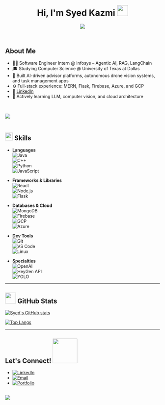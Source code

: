 <h1 align="center"><b>Hi, I'm Syed Kazmi</b> <img src="https://media.giphy.com/media/hvRJCLFzcasrR4ia7z/giphy.gif" width="35"></h1>

<p align="center">
  <a href="https://github.com/DenverCoder1/readme-typing-svg">
    <img src="https://readme-typing-svg.herokuapp.com?font=Time+New+Roman&color=cyan&size=25&center=true&vCenter=true&width=600&height=100&lines=Software+Engineer+Intern+@+Infosys;Computer+Science+Student+@+UTD;Full-Stack+Developer;AI+Builder;Lifelong+Learner;Always+Building+Something+New!&speed=60&pause=1200">
  </a>
</p>

<br>

## **About Me** 
- 👨‍💻 Software Engineer Intern @ Infosys – Agentic AI, RAG, LangChain  
- 🎓 Studying Computer Science @ University of Texas at Dallas  
- 🧠 Built AI-driven advisor platforms, autonomous drone vision systems, and task management apps  
- ⚙️ Full-stack experience: MERN, Flask, Firebase, Azure, and GCP  
- 📄 [LinkedIn](https://www.linkedin.com/in/syedkazmi14/)  
- 🌱 Actively learning LLM, computer vision, and cloud architecture  

<br><br>
<img src="https://user-images.githubusercontent.com/73097560/115834477-dbab4500-a447-11eb-908a-139a6edaec5c.gif"><br><br>

## <img src="https://media2.giphy.com/media/QssGEmpkyEOhBCb7e1/giphy.gif" width="25"><b> Skills</b>  

- **Languages**  
  ![Java](https://img.shields.io/badge/Java-%23ED8B00.svg?style=for-the-badge&logo=java&logoColor=white)  
  ![C++](https://img.shields.io/badge/C++-%2300599C.svg?style=for-the-badge&logo=c%2B%2B&logoColor=white)  
  ![Python](https://img.shields.io/badge/Python-%2314354C.svg?style=for-the-badge&logo=python&logoColor=white)  
  ![JavaScript](https://img.shields.io/badge/JavaScript-%23F7DF1E.svg?style=for-the-badge&logo=javascript&logoColor=black)  

- **Frameworks & Libraries**  
  ![React](https://img.shields.io/badge/React-%2320232a.svg?style=for-the-badge&logo=react&logoColor=%2361DAFB)  
  ![Node.js](https://img.shields.io/badge/Node.js-%23339933.svg?style=for-the-badge&logo=node.js&logoColor=white)  
  ![Flask](https://img.shields.io/badge/Flask-%23000.svg?style=for-the-badge&logo=flask&logoColor=white)  

- **Databases & Cloud**  
  ![MongoDB](https://img.shields.io/badge/MongoDB-%2347A248.svg?style=for-the-badge&logo=mongodb&logoColor=white)  
  ![Firebase](https://img.shields.io/badge/Firebase-%23039BE5.svg?style=for-the-badge&logo=firebase)  
  ![GCP](https://img.shields.io/badge/Google%20Cloud-%234285F4.svg?style=for-the-badge&logo=google-cloud&logoColor=white)  
  ![Azure](https://img.shields.io/badge/Azure-%230072C6.svg?style=for-the-badge&logo=microsoft-azure&logoColor=white)  

- **Dev Tools**  
  ![Git](https://img.shields.io/badge/Git-%23F05033.svg?style=for-the-badge&logo=git&logoColor=white)  
  ![VS Code](https://img.shields.io/badge/VS%20Code-%23007ACC.svg?style=for-the-badge&logo=visual-studio-code&logoColor=white)  
  ![Linux](https://img.shields.io/badge/Linux-%23FCC624.svg?style=for-the-badge&logo=linux&logoColor=black)  

- **Specialties**  
  ![OpenAI](https://img.shields.io/badge/OpenAI-%23440088.svg?style=for-the-badge&logo=openai&logoColor=white)  
  ![HeyGen API](https://img.shields.io/badge/HeyGen-Avatar-blueviolet?style=for-the-badge)  
  ![YOLO](https://img.shields.io/badge/YOLO-Computer%20Vision-critical?style=for-the-badge)  

-----

## <img src="https://media.giphy.com/media/iY8CRBdQXODJSCERIr/giphy.gif" width="35"><b> GitHub Stats </b>  

[![Syed's GitHub stats](https://github-readme-stats-syed-kazmis-projects-7ceb15f0.vercel.app/api?username=syedkazmi14&include_all_commits=true&count_private=true&show_icons=true&line_height=20&title_color=7A7ADB&icon_color=2234AE&text_color=D3D3D3&bg_color=0,000000,130F40)](https://github.com/syedkazmi14/github-readme-stats)  

[![Top Langs](https://github-readme-stats-syed-kazmis-projects-7ceb15f0.vercel.app/api/top-langs/?username=syedkazmi14&layout=compact&langs_count=6&title_color=7A7ADB&text_color=D3D3D3&bg_color=0,000000,130F40)](https://github.com/syedkazmi14/github-readme-stats)  

-----

## <b> Let's Connect!</b> <img src="https://github.com/syedkazmi14/syedkazmi14/raw/main/assets/mdImages/handshake.gif" width="80">  

- [![LinkedIn](https://img.shields.io/badge/LinkedIn-syedkazmi14-%230077B5.svg?style=for-the-badge&logo=linkedin&logoColor=white)](https://linkedin.com/in/syedkazmi14)  
- [![Email](https://img.shields.io/badge/Email-Click%20to%20Mail-%23EA4335.svg?style=for-the-badge&logo=gmail&logoColor=white)](mailto:smjkazmi14@gmail.com)  
- [![Portfolio](https://img.shields.io/badge/Portfolio-syedk.dev-%2300C4CC.svg?style=for-the-badge&logo=vercel&logoColor=white)](https://syedk.dev)  

<br>
<img src="https://user-images.githubusercontent.com/73097560/115834477-dbab4500-a447-11eb-908a-139a6edaec5c.gif">
<br>
